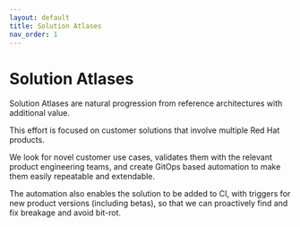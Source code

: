 ```yaml
---
layout: default
title: Solution Atlases
nav_order: 1
---
```


# Solution Atlases

Solution Atlases are natural progression from reference architectures with
additional value.

This effort is focused on customer solutions that involve multiple Red Hat
products.

We look for novel customer use cases, validates them with the relevant product
engineering teams, and create GitOps based automation to make them easily
repeatable and extendable.

The automation also enables the solution to be added to CI, with triggers for
new product versions (including betas), so that we can proactively find and fix
breakage and avoid bit-rot.



